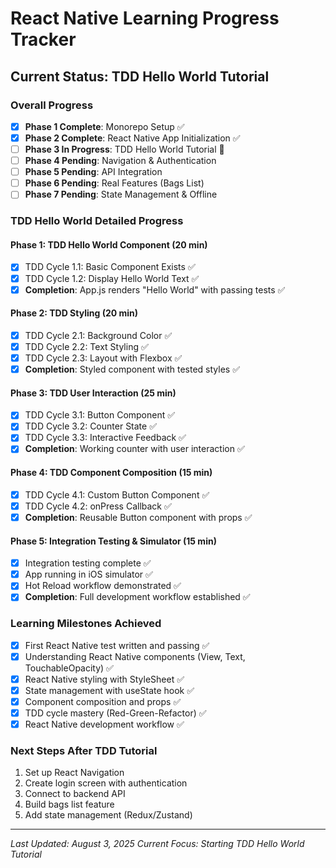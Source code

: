 # React Native Learning Progress Tracker

## Current Status: TDD Hello World Tutorial

### Overall Progress
- [x] **Phase 1 Complete**: Monorepo Setup ✅
- [x] **Phase 2 Complete**: React Native App Initialization ✅  
- [ ] **Phase 3 In Progress**: TDD Hello World Tutorial 🎯
- [ ] **Phase 4 Pending**: Navigation & Authentication
- [ ] **Phase 5 Pending**: API Integration
- [ ] **Phase 6 Pending**: Real Features (Bags List)
- [ ] **Phase 7 Pending**: State Management & Offline

### TDD Hello World Detailed Progress

#### Phase 1: TDD Hello World Component (20 min)
- [x] TDD Cycle 1.1: Basic Component Exists ✅
- [x] TDD Cycle 1.2: Display Hello World Text ✅  
- [x] **Completion**: App.js renders "Hello World" with passing tests ✅

#### Phase 2: TDD Styling (20 min)  
- [x] TDD Cycle 2.1: Background Color ✅
- [x] TDD Cycle 2.2: Text Styling ✅
- [x] TDD Cycle 2.3: Layout with Flexbox ✅
- [x] **Completion**: Styled component with tested styles ✅

#### Phase 3: TDD User Interaction (25 min)
- [x] TDD Cycle 3.1: Button Component ✅
- [x] TDD Cycle 3.2: Counter State ✅
- [x] TDD Cycle 3.3: Interactive Feedback ✅
- [x] **Completion**: Working counter with user interaction ✅

#### Phase 4: TDD Component Composition (15 min)
- [x] TDD Cycle 4.1: Custom Button Component ✅
- [x] TDD Cycle 4.2: onPress Callback ✅
- [x] **Completion**: Reusable Button component with props ✅

#### Phase 5: Integration Testing & Simulator (15 min)
- [x] Integration testing complete ✅
- [x] App running in iOS simulator ✅
- [x] Hot Reload workflow demonstrated ✅
- [x] **Completion**: Full development workflow established ✅

### Learning Milestones Achieved
- [x] First React Native test written and passing ✅
- [x] Understanding React Native components (View, Text, TouchableOpacity) ✅
- [x] React Native styling with StyleSheet ✅
- [x] State management with useState hook ✅
- [x] Component composition and props ✅
- [x] TDD cycle mastery (Red-Green-Refactor) ✅
- [x] React Native development workflow ✅

### Next Steps After TDD Tutorial
1. Set up React Navigation
2. Create login screen with authentication
3. Connect to backend API
4. Build bags list feature
5. Add state management (Redux/Zustand)

---

*Last Updated: August 3, 2025*
*Current Focus: Starting TDD Hello World Tutorial*